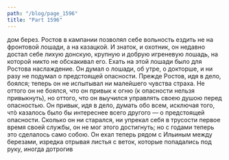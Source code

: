 ```yaml
---
path: "/blog/page_1596"
title: "Part 1596"
---
```


дом берез.
Ростов в кампании позволял себе вольность ездить не на фронтовой лошади, а на казацкой. И знаток, и охотник, он недавно достал себе лихую донскую, крупную и добрую игреневую лошадь, на которой никто не обскакивал его. Ехать на этой лошади было для Ростова наслаждение. Он думал о лошади, об утре, о докторше, и ни разу не подумал о предстоящей опасности.
Прежде Ростов, идя в дело, боялся; теперь он не испытывал ни малейшего чувства страха. Не оттого он не боялся, что он привык к огню (к опасности нельзя привыкнуть), но оттого, что он выучился управлять своею душою перед опасностью. Он привык, идя в дело, думать обо всем, исключая того, чтò казалось было бы интереснее всего другого — о предстоящей опасности. Сколько он ни старался, ни упрекал себя в трусости первое время своей службы, он не мог этого достигнуть; но с годами теперь это сделалось само собою. Он ехал теперь рядом с Ильиным между березами, изредка отрывая листья с веток, которые попадались под руку, иногда дотрогив
